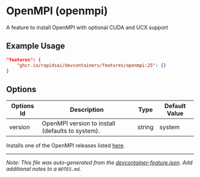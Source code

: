 
# OpenMPI (openmpi)

A feature to install OpenMPI with optional CUDA and UCX support

## Example Usage

```json
"features": {
    "ghcr.io/rapidsai/devcontainers/features/openmpi:25": {}
}
```

## Options

| Options Id | Description | Type | Default Value |
|-----|-----|-----|-----|
| version | OpenMPI version to install (defaults to system). | string | system |

Installs one of the OpenMPI releases listed [here](https://www.open-mpi.org/software/ompi).


---

_Note: This file was auto-generated from the [devcontainer-feature.json](https://github.com/rapidsai/devcontainers/blob/main/features/src/openmpi/devcontainer-feature.json).  Add additional notes to a `NOTES.md`._
